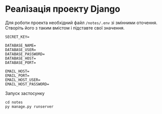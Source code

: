 # Реалізація проекту Django

Для роботи проекта необхідний файл `/notes/.env` зі змінними оточення.
Створіть його з таким вмістом і підставте свої значення.

```dotenv
SECRET_KEY=

DATABASE_NAME=
DATABASE_USER=
DATABASE_PASSWORD=
DATABASE_HOST=
DATABASE_PORT=

EMAIL_HOST=
EMAIL_PORT=
EMAIL_HOST_USER=
EMAIL_HOST_PASSWORD=
```

Запуск застосунку

```
cd notes
py manage.py runserver
```
